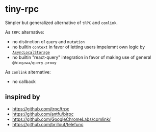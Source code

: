 # tiny-rpc

Simpler but generalized alternative of `tRPC` and `comlink`.

As `tRPC` alternative:

- no distinction of `query` and `mutation`
- no builtin `context` in favor of letting users impelemnt own logic by [`AsyncLocalStorage`](https://nodejs.org/api/async_context.html)
- no builtin "react-query" integration in favor of making use of general `@hiogawa/query-proxy`

As `comlink` alternative:

- no callback

## inspired by

- https://github.com/trpc/trpc
- https://github.com/antfu/birpc
- https://github.com/GoogleChromeLabs/comlink/
- https://github.com/brillout/telefunc
